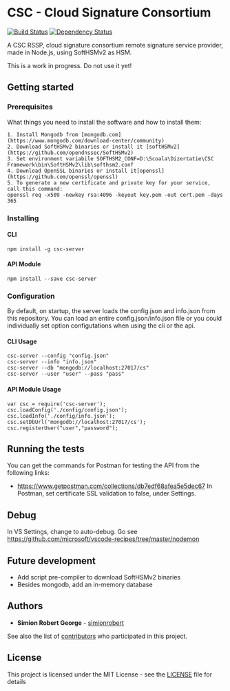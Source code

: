 # CSC - Cloud Signature Consortium

[![Build Status](https://travis-ci.org/simionrobert/cloud-signature-consortium.svg?branch=master)](https://travis-ci.org/simionrobert/cloud-signature-consortium.svg?branch=master) [![Dependency Status](https://david-dm.org/simionrobert/CSC-Framework/status.svg)](https://david-dm.org/simionrobert/CSC-Framework)

A CSC RSSP, cloud signature consortium remote signature service provider, made in Node.js, using SoftHSMv2 as HSM. 

This is a work in progress. Do not use it yet!

## Getting started

### Prerequisites

What things you need to install the software and how to install them:
```
1. Install Mongodb from [mongodb.com](https://www.mongodb.com/download-center/community)
2. Download SoftHSMv2 binaries or install it [softHSMv2](https://github.com/opendnssec/SoftHSMv2)
3. Set environment variabile SOFTHSM2_CONF=D:\Scoala\Dizertatie\CSC Framework\bin\SoftHSMv2\lib\softhsm2.conf
4. Download OpenSSL binaries or install it[openssl](https://github.com/openssl/openssl)
5. To generate a new certificate and private key for your service, call this command: 
openssl req -x509 -newkey rsa:4096 -keyout key.pem -out cert.pem -days 365 

```

### Installing

#### CLI

```
npm install -g csc-server
```

#### API Module

```
npm install --save csc-server 
```

### Configuration
By default, on startup, the server loads the config.json and info.json from this repository.
You can load an entire config.json/info.json file or you could individually set option configutations when using the cli or the api.

#### CLI Usage
```
csc-server --config "config.json"
csc-server --info "info.json"
csc-server --db "mongodb://localhost:27017/cs"
csc-server --user "user" --pass "pass"
```

#### API Module Usage
```
var csc = require('csc-server');
csc.loadConfig('./config/config.json');
csc.loadInfo('./config/info.json');
csc.setDbUrl('mongodb://localhost:27017/cs');
csc.registerUser("user","password");
```


## Running the tests
You can get the commands for Postman for testing the API from the following links:
- https://www.getpostman.com/collections/db7edf68afea5e5dec67
In Postman, set certificate SSL validation to false, under Settings.

## Debug
In VS Settings, change to auto-debug.
Go see https://github.com/microsoft/vscode-recipes/tree/master/nodemon


## Future development
- Add script pre-compiler to download SoftHSMv2 binaries
- Besides mongodb, add an in-memory database


## Authors

* **Simion Robert George** - [simionrobert](https://github.com/simionrobert)

See also the list of [contributors](https://github.com/simionrobert/CSC-Framework/contributors) who participated in this project.


## License

This project is licensed under the MIT License - see the [LICENSE](LICENSE) file for details